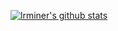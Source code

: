 [![lrminer's github stats](https://github-readme-stats.vercel.app/api?username=lrminer)](https://github.com/lrminer/github-readme-stats)

